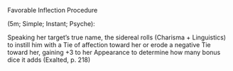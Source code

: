 Favorable Inflection Procedure

(5m; Simple; Instant; Psyche):

Speaking her target’s true name, the sidereal rolls (Charisma + Linguistics) to instill him with
a Tie of affection toward her or erode a negative Tie toward her, gaining +3 to her Appearance to determine how many bonus dice it adds (Exalted, p. 218)
